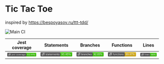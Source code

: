 # Tic Tac Toe

inspired by https://bespoyasov.ru/ttt-tdd/

![Main CI](https://github.com/DmitryBerdnikov/learning-projects/actions/workflows/main.yml/badge.svg?branch=tic-tac-toe)

| Jest coverage | Statements | Branches | Functions | Lines |
| --------------|------------|----------|-----------|-------|
![Jest coverage](./badges/coverage-jest%20coverage.svg) | ![Statements](./badges/coverage-statements.svg) | ![Branches](./badges/coverage-branches.svg) | ![Functions](./badges/coverage-functions.svg) | ![Lines](./badges/coverage-lines.svg) |
